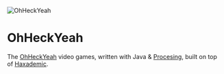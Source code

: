 ![OhHeckYeah](https://avatars2.githubusercontent.com/u/6227089?s=140)

OhHeckYeah
==========

The [OhHeckYeah](http://ohheckyeah.com) video games, written with Java & [Procesing](http://processing.org), built on top of [Haxademic](https://github.com/cacheflowe/haxademic-2/).

